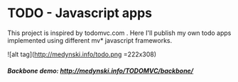 # TODO - Javascript apps

This project is inspired by todomvc.com . Here I'll publish my own todo apps implemented using different mv* javascript frameworks.

![alt tag](http://medynski.info/todo.png =222x308)

##### Backbone demo: http://medynski.info/TODOMVC/backbone/
